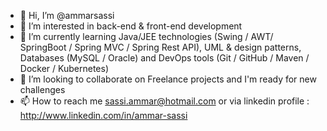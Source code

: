 - 👋 Hi, I’m @ammarsassi
- 👀 I’m interested in back-end & front-end development 
- 🌱 I’m currently learning Java/JEE technologies (Swing / AWT/ SpringBoot / Spring MVC / Spring Rest API), UML & design patterns, 
      Databases (MySQL / Oracle) and DevOps tools (Git / GitHub / Maven / Docker / Kubernetes)
- 💞️ I’m looking to collaborate on Freelance projects and I'm ready for new challenges
- 📫 How to reach me sassi.ammar@hotmail.com or via linkedin profile : http://www.linkedin.com/in/ammar-sassi

<!---
ammarsassi/ammarsassi is a ✨ special ✨ repository because its `README.md` (this file) appears on your GitHub profile.
You can click the Preview link to take a look at your changes.
--->
